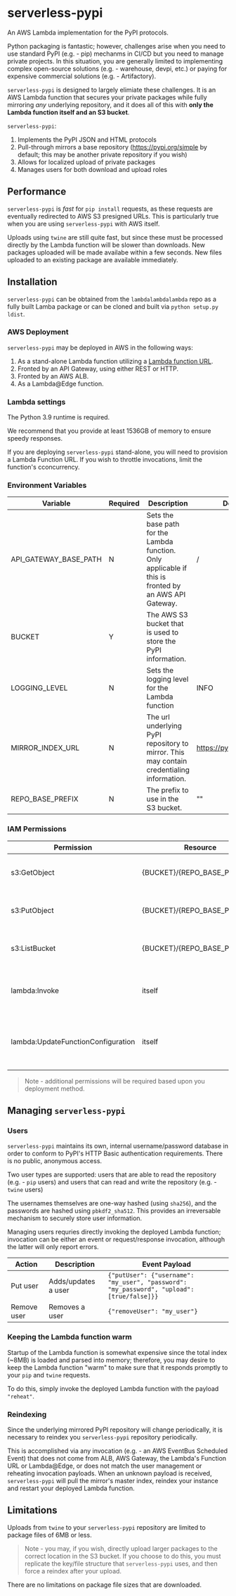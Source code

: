 # serverless-pypi

An AWS Lambda implementation for the PyPI protocols.

Python packaging is fantastic; however, challenges arise when you need to use standard PyPI (e.g. - pip) mechanms in CI/CD but you need to manage private projects. In this situation, you are generally limited to implementing complex open-source solutions (e.g. - warehouse, devpi, etc.) or paying for expensive commercial solutions (e.g. - Artifactory).

`serverless-pypi` is designed to largely elimiate these challenges. It is an AWS Lambda function that secures your private packages while fully mirroring *any* underlying repository, and it does all of this with **only the Lambda function itself and an S3 bucket**.

`serverless-pypi`:
1. Implements the PyPI JSON and HTML protocols
2. Pull-through mirrors a base repository (https://pypi.org/simple by default; this may be another private repository if you wish)
3. Allows for localized upload of private packages
4. Manages users for both download and upload roles

## Performance
`serverless-pypi` is *fast* for `pip install` requests, as these requests are eventually redirected to AWS S3 presigned URLs. This is particularly true when you are using `serverless-pypi` with AWS itself.

Uploads using `twine` are still quite fast, but since these must be processed directly by the Lambda function will be slower than downloads. New packages uploaded will be made availabe within a few seconds. New files uploaded to an existing package are available immediately.

## Installation
`serverless-pypi` can be obtained from the `lambdalambdalambda` repo as a fully built Lamba package or can be cloned and built via `python setup.py ldist`.

### AWS Deployment
`serverless-pypi` may be deployed in AWS in the following ways:
1.  As a stand-alone Lambda function utilizing a [Lambda function URL](https://docs.aws.amazon.com/lambda/latest/dg/lambda-urls.html).
2. Fronted by an API Gateway, using either REST or HTTP.
3. Fronted by an AWS ALB.
4. As a Lambda@Edge function.

### Lambda settings
The Python 3.9 runtime is required.

We recommend that you provide at least 1536GB of memory to ensure speedy responses.

If you are deploying `serverless-pypi` stand-alone, you will need to provision a Lambda Function URL. If you wish to throttle invocations, limit the function's cconcurrency.

### Environment Variables
| Variable | Required | Description | Default |
| - | - | - | - |
| API_GATEWAY_BASE_PATH | N | Sets the base path for the Lambda function. Only applicable if this is fronted by an AWS API Gateway. | / |
| BUCKET | Y | The AWS S3 bucket that is used to store the PyPI information. | |
| LOGGING_LEVEL | N | Sets the logging level for the Lambda function | INFO |
| MIRROR_INDEX_URL | N | The url underlying PyPI repository to mirror. This may contain credentialing information. | https://pypi.org/simple/ |
| REPO_BASE_PREFIX | N | The prefix to use in the S3 bucket. | "" |

### IAM Permissions
| Permission | Resource | Note |
| - | - | - |
| s3:GetObject | {BUCKET}/{REPO_BASE_PREFIX}/* | Retrieval of stored indexes, packages and users |
| s3:PutObject | {BUCKET}/{REPO_BASE_PREFIX}/* | Storage of indexes, packages and users |
| s3:ListBucket | {BUCKET}/{REPO_BASE_PREFIX}/* | Listing of stored private packages and users |
| lambda:Invoke | itself | Allows automated reindexing when a new package is uploaded |
| lambda:UpdateFunctionConfiguration | itself | Allows for forced restart of the function when reindexing and putting/removing users |

> Note - additional permissions will be required based upon you deployment method.

## Managing `serverless-pypi`

### Users
`serverless-pypi` maintains its own, internal username/password database in order to conform to PyPI's HTTP Basic authentication requirements. There is no public, anonymous access.

Two user types are supported: users that are able to read the repository (e.g. - `pip` users) and users that can read and write the repository (e.g. - `twine` users)

The usernames themselves are one-way hashed (using `sha256`), and the passwords are hashed using `pbkdf2_sha512`. This provides an irreversable mechanism to securely store user information.

Managing users requries directly invoking the deployed Lambda function; invocation can be either an event or request/response invocation, although the latter will only report errors.

| Action | Description | Event Payload |
| - | - | - |
| Put user | Adds/updates a user | ```{"putUser": {"username": "my_user", "password": "my_password", "upload": [true/false]}}``` |
| Remove user | Removes a user | ```{"removeUser": "my_user"}```

### Keeping the Lambda function warm
Startup of the Lambda function is somewhat expensive since the total index (~8MB) is loaded and parsed into memory; therefore, you may desire to keep the Lambda function "warm" to make sure that it responds promptly to your `pip` and `twine` requests.

To do this, simply invoke the deployed Lambda function with the payload `"reheat"`.

### Reindexing
Since the underlying mirrored PyPI repository will change periodically, it is necessary to reindex you `serverless-pypi` repository periodically.

This is accomplished via any invocation (e.g. - an AWS EventBus Scheduled Event) that does not come from ALB, AWS Gateway, the Lambda's Function URL or Lambda@Edge, or does not match the user management or reheating invocation payloads. When an unknown payload is received, `serverless-pypi` will pull the mirror's master index, reindex your instance and restart your deployed Lambda function.

## Limitations
Uploads from `twine` to your `serverless-pypi` repository are limited to package files of 6MB or less.

> Note - you may, if you wish, directly upload larger packages to the correct location in the S3 bucket. If you choose to do this, you must replicate the key/file structure that `serverless-pypi` uses, and then force a reindex after your upload.

There are no limitations on package file sizes that are downloaded.
